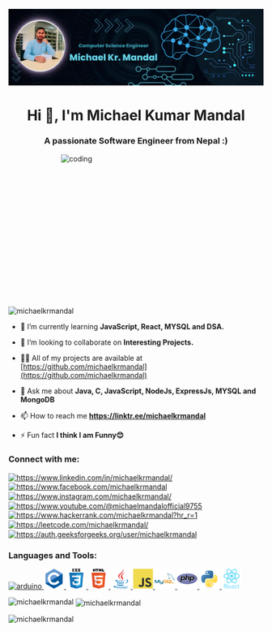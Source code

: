 ![logo](https://github.com/michaelkrmandal/michaelkrmandal/blob/main/Banner_img.png)
<h1 align="center">Hi 👋, I'm Michael Kumar Mandal</h1>
<h3 align="center">A passionate Software Engineer from Nepal :)</h3>
<img align="right" alt="coding" width="400" height="300" src="https://media3.giphy.com/media/v1.Y2lkPTc5MGI3NjExYzcwb3hnNDgyejM0bnZ6bjhuMXloaXZpdmFoMndkeGd4cGJtYjFsZCZlcD12MV9naWZzX3NlYXJjaCZjdD1n/qgQUggAC3Pfv687qPC/giphy.gif">

<p align="left"> <img src="https://komarev.com/ghpvc/?username=michaelkrmandal&label=Profile%20views&color=0e75b6&style=flat" alt="michaelkrmandal" /> </p>

- 🌱 I’m currently learning **JavaScript, React, MYSQL and DSA.**

- 👯 I’m looking to collaborate on **Interesting Projects.**

- 👨‍💻 All of my projects are available at [https://github.com/michaelkrmandal](https://github.com/michaelkrmandal)

- 💬 Ask me about **Java, C, JavaScript, NodeJs, ExpressJs, MYSQL and MongoDB**

- 📫 How to reach me **https://linktr.ee/michaelkrmandal**

- ⚡ Fun fact **I think I am Funny😊**

<h3 align="left">Connect with me:</h3>
<p align="left">
<a href="https://www.linkedin.com/in/michaelkrmandal/" target="blank"><img align="center" src="https://raw.githubusercontent.com/rahuldkjain/github-profile-readme-generator/master/src/images/icons/Social/linked-in-alt.svg" alt="https://www.linkedin.com/in/michaelkrmandal/" height="30" width="40" /></a>
<a href="https://www.facebook.com/michaelkrmandal" target="blank"><img align="center" src="https://raw.githubusercontent.com/rahuldkjain/github-profile-readme-generator/master/src/images/icons/Social/facebook.svg" alt="https://www.facebook.com/michaelkrmandal" height="30" width="40" /></a>
<a href="https://www.instagram.com/michaelkrmandal/" target="blank"><img align="center" src="https://raw.githubusercontent.com/rahuldkjain/github-profile-readme-generator/master/src/images/icons/Social/instagram.svg" alt="https://www.instagram.com/michaelkrmandal/" height="30" width="40" /></a>
<a href="https://www.youtube.com/@michaelmandalofficial9755" target="blank"><img align="center" src="https://raw.githubusercontent.com/rahuldkjain/github-profile-readme-generator/master/src/images/icons/Social/youtube.svg" alt="https://www.youtube.com/@michaelmandalofficial9755" height="30" width="40" /></a>
<a href="https://www.hackerrank.com/michaelkrmandal?hr_r=1" target="blank"><img align="center" src="https://raw.githubusercontent.com/rahuldkjain/github-profile-readme-generator/master/src/images/icons/Social/hackerrank.svg" alt="https://www.hackerrank.com/michaelkrmandal?hr_r=1" height="30" width="40" /></a>
<a href="https://leetcode.com/michaelkrmandal/" target="blank"><img align="center" src="https://raw.githubusercontent.com/rahuldkjain/github-profile-readme-generator/master/src/images/icons/Social/leet-code.svg" alt="https://leetcode.com/michaelkrmandal/" height="30" width="40" /></a>
<a href="https://auth.geeksforgeeks.org/user/michaelkrmandal" target="blank"><img align="center" src="https://raw.githubusercontent.com/rahuldkjain/github-profile-readme-generator/master/src/images/icons/Social/geeks-for-geeks.svg" alt="https://auth.geeksforgeeks.org/user/michaelkrmandal" height="30" width="40" /></a>
</p>

<h3 align="left">Languages and Tools:</h3>
<p align="left"> <a href="https://www.arduino.cc/" target="_blank" rel="noreferrer"> <img src="https://cdn.worldvectorlogo.com/logos/arduino-1.svg" alt="arduino" width="40" height="40"/> </a> <a href="https://www.cprogramming.com/" target="_blank" rel="noreferrer"> <img src="https://raw.githubusercontent.com/devicons/devicon/master/icons/c/c-original.svg" alt="c" width="40" height="40"/> </a> <a href="https://www.w3schools.com/css/" target="_blank" rel="noreferrer"> <img src="https://raw.githubusercontent.com/devicons/devicon/master/icons/css3/css3-original-wordmark.svg" alt="css3" width="40" height="40"/> </a> <a href="https://www.w3.org/html/" target="_blank" rel="noreferrer"> <img src="https://raw.githubusercontent.com/devicons/devicon/master/icons/html5/html5-original-wordmark.svg" alt="html5" width="40" height="40"/> </a> <a href="https://www.java.com" target="_blank" rel="noreferrer"> <img src="https://raw.githubusercontent.com/devicons/devicon/master/icons/java/java-original.svg" alt="java" width="40" height="40"/> </a> <a href="https://developer.mozilla.org/en-US/docs/Web/JavaScript" target="_blank" rel="noreferrer"> <img src="https://raw.githubusercontent.com/devicons/devicon/master/icons/javascript/javascript-original.svg" alt="javascript" width="40" height="40"/> </a> <a href="https://www.mysql.com/" target="_blank" rel="noreferrer"> <img src="https://raw.githubusercontent.com/devicons/devicon/master/icons/mysql/mysql-original-wordmark.svg" alt="mysql" width="40" height="40"/> </a> <a href="https://www.php.net" target="_blank" rel="noreferrer"> <img src="https://raw.githubusercontent.com/devicons/devicon/master/icons/php/php-original.svg" alt="php" width="40" height="40"/> </a> <a href="https://www.python.org" target="_blank" rel="noreferrer"> <img src="https://raw.githubusercontent.com/devicons/devicon/master/icons/python/python-original.svg" alt="python" width="40" height="40"/> </a> <a href="https://reactjs.org/" target="_blank" rel="noreferrer"> <img src="https://raw.githubusercontent.com/devicons/devicon/master/icons/react/react-original-wordmark.svg" alt="react" width="40" height="40"/> </a> </p>

<p><img align="left" src="https://github-readme-stats.vercel.app/api/top-langs?username=michaelkrmandal&show_icons=true&locale=en&layout=compact" alt="michaelkrmandal" /></p>

<p>&nbsp;<img align="center" src="https://github-readme-stats.vercel.app/api?username=michaelkrmandal&show_icons=true&locale=en" alt="michaelkrmandal" /></p>

<p><img align="center" src="https://github-readme-streak-stats.herokuapp.com/?user=michaelkrmandal&" alt="michaelkrmandal" /></p>
